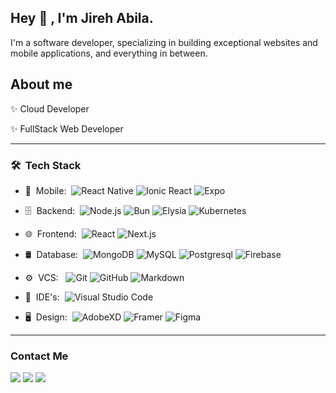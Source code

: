 <h2> Hey 👋 , I'm Jireh Abila.</h2>

I'm a software developer, specializing in building exceptional websites and mobile applications, and everything in between.


## About me

✨ Cloud Developer

✨ FullStack Web Developer

<hr>

<h3> 🛠 &nbsp;Tech Stack</h3>

- 📱 &nbsp;Mobile:&nbsp;
  ![React Native](https://img.shields.io/badge/-React%20Native-0A1A2F?style=flat&logo=React&logoColor=00d8fd)
  ![Ionic React](https://img.shields.io/badge/-Ionic%20React-0A1A2F?style=flat&logo=Ionic&logoColor=00d8fd)
  ![Expo](https://img.shields.io/badge/-Expo-0A1A2F?style=flat&logo=Expo&logoColor=fff)
- 🗄 &nbsp;Backend:&nbsp;
  ![Node.js](https://img.shields.io/badge/-Node.js-0A1A2F?style=flat&logo=node.js)
  ![Bun](https://img.shields.io/badge/-Bun-0A1A2F?style=flat&logo=bun)
  ![Elysia](https://img.shields.io/badge/-Elysia-0A1A2F?style=flat&logo=elysia)
  ![Kubernetes](https://img.shields.io/badge/-Kubernetes-0A1A2F?style=flat&logo=kubernetes)

- 🌐 &nbsp;Frontend:&nbsp;
  ![React](https://img.shields.io/badge/-React-0A1A2F?style=flat&logo=react)
  ![Next.js](https://img.shields.io/badge/-Next.js-0A1A2F?style=flat&logo=next.js)
- 🛢 &nbsp;Database:&nbsp;
  ![MongoDB](https://img.shields.io/badge/-MongoDB-0A1A2F?style=flat&logo=mongodb)
  ![MySQL](https://img.shields.io/badge/-MySQL-0A1A2F?style=flat&logo=mysql&logoColor=00d8fd)
  ![Postgresql](https://img.shields.io/badge/-Postgresql-0A1A2F?style=flat&logo=postgresql)
  ![Firebase](https://img.shields.io/badge/-Firebase-0A1A2F?style=flat&logo=firebase)
- ⚙️ &nbsp;VCS: &nbsp;
  ![Git](https://img.shields.io/badge/-Git-0A1A2F?style=flat&logo=git)
  ![GitHub](https://img.shields.io/badge/-GitHub-0A1A2F?style=flat&logo=github)
  ![Markdown](https://img.shields.io/badge/-Markdown-0A1A2F?style=flat&logo=markdown)
- 🔧 &nbsp;IDE's:&nbsp;
  ![Visual Studio Code](https://img.shields.io/badge/-Visual%20Studio%20Code-0A1A2F?style=flat&logo=visual-studio-code&logoColor=007ACC)
- 🖥 &nbsp;Design:&nbsp;
  ![AdobeXD](https://img.shields.io/badge/-AdobeXD-0A1A2F?style=flat&logo=adobe-xd)
  ![Framer](https://img.shields.io/badge/-Framer-0A1A2F?style=flat&logo=framer)
  ![Figma](https://img.shields.io/badge/-Figma-0A1A2F?style=flat&logo=figma)

<hr>

<h3>Contact Me</h3>

[<img src="https://img.shields.io/badge/Facebook-0077B5?style=for-the-badge&logo=facebook&logoColor=white">](https://www.facebook.com/darkziah)
[<img src="https://img.shields.io/badge/Gmail-D14836?style=for-the-badge&logo=gmail&logoColor=white">](mailto:darkzephanziah@gmail.com)
[<img src="https://img.shields.io/badge/Twitter-1DA1F2?style=for-the-badge&logo=twitter&logoColor=white">](https://twitter.com/darkziah)
